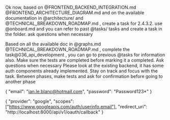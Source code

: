 Ok now, based on @FRONTEND_BACKEND_INTEGRATION.md @FRONTEND_ARCHITECTURE_DIAGRAM.md and on the available documentation in @architecture/ and @TECHNICAL_BREAKDOWN_ROADMAP.md , create a task for 2.4.3.2. use @onboard.md and you can refer to past @tasks/ tasks and create a task in the folder. ask questions when necessary

Based on all the available doc in @graphs.md @TECHNICAL_BREAKDOWN_ROADMAP.md , complete the task@036_api_development , you can go to previous @tasks for information also. Make sure the tests are completed before marking it a completed. Ask questions when necessary
Please look at the existing backend, it has some auth components already implemented. Stay on track and focus with the task. Between phases, make tests and ask for confirmation before going to another phase

{
"email": "ian.le.blanc@hotmail.com",
"password": "Password123\*"
}

{
"provider": "google",
"scopes": ["https://www.googleapis.com/auth/userinfo.email"],
"redirect_uri": "http://localhost:8000/api/v1/oauth/callback"
}
